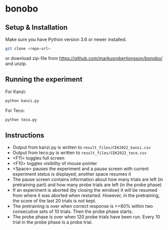 # bonobo

## Setup & Installation

Make sure you have Python version 3.6 or newer installed.

```bash
git clone <repo-url>
```

or download zip-file from https://github.com/markusrobertjonsson/bonobo/ and unzip.

## Running the experiment

For Kanzi:
```bash
python kanzi.py
```

For Teco:
```bash
python teco.py
```

## Instructions

- Output from kanzi.py is written to `result_files/CEK2022_kanzi.csv`
- Output from teco.py is written to `result_files/CEK2022_teco.csv`
- &lt;F11> toggles full screen
- &lt;F10> toggles visibility of mouse pointer
- &lt;Space> pauses the experiment and a pause screen with current experiment status is displayed; another space resumes it
- The pause screen contains information about how many trials are left (in pretraining part) and how many probe trials are left (in the probe phase) 
- If an experiment is aborted (by closing the window) it will be resumed from where it was aborted when restarted. However, in the pretraining, the score of the last 20 trials is not kept.
- The pretraining is over when correct response is >=80% within two consecutive sets of 10 trials. Then the probe phase starts.
- The probe phase is over when 120 probe trials have been run. Every 10 trial in the probe phase is a probe trial.
